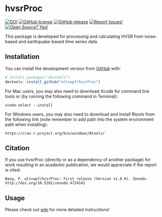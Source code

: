 
<!-- README.md is generated from README.Rmd. Please edit that file -->

# hvsrProc

<!-- badges: start -->

[![DOI](https://img.shields.io/badge/DOI-10.5281/zenodo.4724141-0096FF.svg)](https://zenodo.org/badge/latestdoi/358467058)
[![GitHub
license](https://img.shields.io/badge/License-MIT-green.svg)](https://github.com/wltcwpf/hvsrProc/blob/master/LICENSE.md)
[![GitHub
release](https://img.shields.io/badge/Release-v1.0.0-blue.svg)](https://github.com/wltcwpf/hvsrProc/releases)
[![Report
Issues!](https://img.shields.io/badge/Report%20Issues-Here-1abc9c.svg)](https://github.com/wltcwpf/hvsrProc/issues)
[![Open Source?
Yes!](https://img.shields.io/badge/Open%20Source-Yes-green.svg)](https://github.com/wltcwpf/hvsrProc)
<!-- badges: end -->

This package is developed for processing and calculating HVSR from
noise-based and earthquake-based time series data.

## Installation

You can install the development version from
[GitHub](https://github.com/) with:

``` r
# install.packages("devtools")
devtools::install_github("wltcwpf/hvsrProc")
```

For Mac users, you may also need to download Xcode for command line
tools or (by running the following command in Terminal):

    xcode-select --install

For Windows users, you may also need to download and install Rtools from
the following link (note remember to add path into the system
environment path when installing):

    https://cran.r-project.org/bin/windows/Rtools/

## Citation

If you use hvsrProc (directly or as a dependency of another package) for
work resulting in an academic publication, we would appreciate if the
report is cited:

    Wang, P. wltcwpf/hvsrProc: First release (Version v1.0.0). Zenodo. http://doi.org/10.5281/zenodo.4724141

## Usage

Please check out [wiki](https://github.com/wltcwpf/hvsrProc/wiki) for
more detailed instructions!
